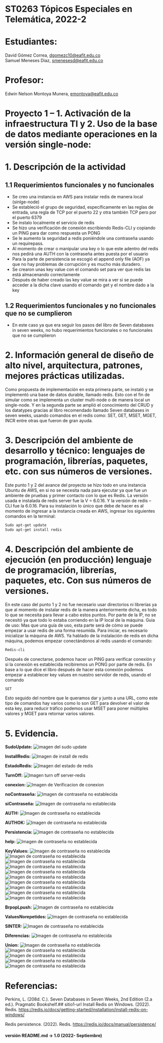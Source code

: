 
# ST0263 Tópicos Especiales en Telemática, 2022-2
#
# Estudiantes:
David Gómez Correa, dgomezc10@eafit.edu.co  
Samuel Meneses Diaz, smenesesd@eafit.edu.co
#
# Profesor:
Edwin Nelson Montoya Munera, emontoya@eafit.edu.co
#
 # Proyecto 1 – 1. Activación de la infraestructura TI y 2. Uso de la base de datos mediante operaciones en la versión single-node:
   
# 1. Descripción de la actividad 

## 1.1 Requerimientos funcionales y no funcionales 
-	Se creo una instancia en AWS para instalar redis de manera local (sinlge-node)
-	Se estableció el grupo de seguridad, específicamente en las reglas de entrada, una regla de TCP por el puerto 22 y otra también TCP pero por el puerto 6379 
-	Se instalo localmente el servicio de redis 
-	Se hizo una verificación de conexión escribiendo Redis-CLI y copiando un PING para dar como respuesta un PONG
-	Se le aumento la seguridad a redis poniéndole una contraseña usando un requirepass.
-	Al momento de crear o manipular una key o lo que este adentro del redis nos pedirá una AUTH con la contraseña antes puesta por el usuario 
-	Para la parte de persistencia se escogió el append only file (AOF) ya que no hay problemas de corrupción y es mucho más duradero. 
-	Se crearon unas key value con el comando set para ver que redis las está almacenando correctamente
-	Después de haber creado las key value se mira a ver si se puede acceder a la dicha clave usando el comando get y el nombre dado a la key

## 1.2 Requerimientos funcionales y no funcionales que no se cumplieron
-	En este caso ya que era seguir los pasos del libro de Seven databases in seven weeks, no hubo requerimientos funcionales o no funcionales que no se cumplieron

# 2. Información general de diseño de alto nivel, arquitectura, patrones, mejores prácticas utilizadas.
Como propuesta de implementación en esta primera parte, se instaló y se implementó una base de datos durable, llamado redis. Esto con el fin de simular como se implementa un cluster multi-node o de manera local un single-node. Y en la segunda parte se amplió el conocimiento del CRUD y los datatypes gracias al libro recomendado llamado Seven databases in seven weeks, usando comandos en el redis como: SET, GET, MSET, MGET, INCR entre otras que fueron de gran ayuda. 

# 3. Descripción del ambiente de desarrollo y técnico: lenguajes de programación, librerías, paquetes, etc. con sus números de versiones.
Este punto 1 y 2 del avance del proyecto se hizo todo en una instancia Ubuntu de AWS, en si no se necesita nada para ejecutar ya que fue un ambiente de pruebas y primer contacto con lo que es Redis. La versión usada e instalada de redis server fue la V = 6.0.16. Y la versión de redis – CLI fue la 6.0.16. Para su instalación lo único que debe de hacer es al momento de ingresar a la instancia creada en AWS, ingresar los siguientes comandos en la terminal:
```bash
Sudo apt-get update
Sudo apt-get install redis
```

# 4. Descripción del ambiente de ejecución (en producción) lenguaje de programación, librerías, paquetes, etc. Con sus números de versiones.
En este caso del punto 1 y 2 no fue necesario usar directorios ni librerías ya que al momento de instalar redis de la manera anteriormente dicha, es todo lo que se necesita para llevar a cabo estos puntos. Por parte de la IP, no se necesitó ya que todo lo estaba corriendo en la IP local de la máquina. 
Guia de uso: 
Mas que una guía de uso, esta parte será de cómo se puede empezar a usar redis de una forma resumida.
Para iniciar, es necesario inicializar la máquina de AWS. Ya hablado de la instalación de redis en dicha máquina, podemos empezar conectándonos al redis usando el comando:
```bash
Redis-cli
```
Después de conectarse, podemos hacer un PING para verificar conexión y si la conexión es establecida recibiremos un PONG por parte de redis. En base a lo que dice el libro después de hacer esta conexión podemos empezar a establecer key values en nuestro servidor de redis, usando el comando 
```bash
SET
```
Esto seguido del nombre que le queramos dar y junto a una URL, como este tipo de comandos hay varios como lo son GET para devolver el valor de esta key, para reducir tráfico podemos usar MSET para poner múltiples valores y MGET para retornar varios valores. 

# 5. Evidencia.
 
 __SudoUpdate:__
 ![imagen del sudo update](https://raw.githubusercontent.com/dgomezc1/st0263/main/Trabajos/Trabajo1/Ante-proyecto1/img/update.png)

 __InstallRedis:__
  ![Imagen de install de redis](https://raw.githubusercontent.com/dgomezc1/st0263/main/Trabajos/Trabajo1/Ante-proyecto1/img/install_redis.png)

  __EstadoRedis:__
  ![Imagen del estado de redis](https://raw.githubusercontent.com/dgomezc1/st0263/main/Trabajos/Trabajo1/Ante-proyecto1/img/status.png)

  __TurnOff:__
  ![Imagen turn off server-redis](https://raw.githubusercontent.com/dgomezc1/st0263/main/Trabajos/Trabajo1/Ante-proyecto1/img/apague.png)

  __conexion:__
  ![Imagen de Verificacion de conexion](https://raw.githubusercontent.com/dgomezc1/st0263/main/Trabajos/Trabajo1/Ante-proyecto1/img/cli.png)

  __noContraseña:__
  ![Imagen de contraseña no establecida](https://raw.githubusercontent.com/dgomezc1/st0263/main/Trabajos/Trabajo1/Ante-proyecto1/img/requirepass.png)

  __siContraseña:__
  ![Imagen de contraseña no establecida](https://raw.githubusercontent.com/dgomezc1/st0263/main/Trabajos/Trabajo1/Ante-proyecto1/img/requirepass2.png)

  __AUTH:__
  ![Imagen de contraseña no establecida](https://raw.githubusercontent.com/dgomezc1/st0263/main/Trabajos/Trabajo1/Ante-proyecto1/img/noauth.png)

  __AUTHOK:__
  ![Imagen de contraseña no establecida](https://raw.githubusercontent.com/dgomezc1/st0263/main/Trabajos/Trabajo1/Ante-proyecto1/img/authok.png)

  __Persistencia:__
  ![Imagen de contraseña no establecida](https://raw.githubusercontent.com/dgomezc1/st0263/main/Trabajos/Trabajo1/Ante-proyecto1/img/config.png)

  __help:__
  ![Imagen de contraseña no establecida](https://raw.githubusercontent.com/dgomezc1/st0263/main/Trabajos/Trabajo1/Ante-proyecto1/img/help.png)

  __KeyValues:__
  ![Imagen de contraseña no establecida](https://raw.githubusercontent.com/dgomezc1/st0263/main/Trabajos/Trabajo1/Ante-proyecto1/img/setget.png)
  ![Imagen de contraseña no establecida](https://raw.githubusercontent.com/dgomezc1/st0263/main/Trabajos/Trabajo1/Ante-proyecto1/img/mset.png)
  ![Imagen de contraseña no establecida](https://raw.githubusercontent.com/dgomezc1/st0263/main/Trabajos/Trabajo1/Ante-proyecto1/img/incr.png)
  ![Imagen de contraseña no establecida](https://raw.githubusercontent.com/dgomezc1/st0263/main/Trabajos/Trabajo1/Ante-proyecto1/img/multi.png)
  ![Imagen de contraseña no establecida](https://raw.githubusercontent.com/dgomezc1/st0263/main/Trabajos/Trabajo1/Ante-proyecto1/img/mget.png)
  ![Imagen de contraseña no establecida](https://raw.githubusercontent.com/dgomezc1/st0263/main/Trabajos/Trabajo1/Ante-proyecto1/img/mgetuser.png)
  ![Imagen de contraseña no establecida](https://raw.githubusercontent.com/dgomezc1/st0263/main/Trabajos/Trabajo1/Ante-proyecto1/img/hmset.png)
  ![Imagen de contraseña no establecida](https://raw.githubusercontent.com/dgomezc1/st0263/main/Trabajos/Trabajo1/Ante-proyecto1/img/hgetpassword.png)
  ![Imagen de contraseña no establecida](https://raw.githubusercontent.com/dgomezc1/st0263/main/Trabajos/Trabajo1/Ante-proyecto1/img/rpush.png)
  ![Imagen de contraseña no establecida](https://raw.githubusercontent.com/dgomezc1/st0263/main/Trabajos/Trabajo1/Ante-proyecto1/img/lrem.png)

  __BrpopLpush:__
  ![Imagen de contraseña no establecida](https://raw.githubusercontent.com/dgomezc1/st0263/main/Trabajos/Trabajo1/Ante-proyecto1/img/brpop.png)

  __ValuesNorepetidos:__
  ![Imagen de contraseña no establecida](https://raw.githubusercontent.com/dgomezc1/st0263/main/Trabajos/Trabajo1/Ante-proyecto1/img/sadd.png)

  __SINTER:__
  ![Imagen de contraseña no establecida](https://raw.githubusercontent.com/dgomezc1/st0263/main/Trabajos/Trabajo1/Ante-proyecto1/img/sadtech.png)

  __Diferencias:__
  ![Imagen de contraseña no establecida](https://raw.githubusercontent.com/dgomezc1/st0263/main/Trabajos/Trabajo1/Ante-proyecto1/img/sdiff.png)

  __Union:__
  ![Imagen de contraseña no establecida](https://raw.githubusercontent.com/dgomezc1/st0263/main/Trabajos/Trabajo1/Ante-proyecto1/img/union.png)
  ![Imagen de contraseña no establecida](https://raw.githubusercontent.com/dgomezc1/st0263/main/Trabajos/Trabajo1/Ante-proyecto1/img/smemebrs.png)
  ![Imagen de contraseña no establecida](https://raw.githubusercontent.com/dgomezc1/st0263/main/Trabajos/Trabajo1/Ante-proyecto1/img/smove.png)
  ![Imagen de contraseña no establecida](https://raw.githubusercontent.com/dgomezc1/st0263/main/Trabajos/Trabajo1/Ante-proyecto1/img/spop.png)
  ![Imagen de contraseña no establecida](https://raw.githubusercontent.com/dgomezc1/st0263/main/Trabajos/Trabajo1/Ante-proyecto1/img/zadd.png)

 
 

# Referencias:
Perkins, L. (208d. C.). Seven Databases in Seven Weeks, 2nd Edition (2.a ed.). Pragmatic Bookshelf.## sitio1-url 
Install Redis on Windows. (2022). Redis. https://redis.io/docs/getting-started/installation/install-redis-on-windows/

Redis persistence. (2022). Redis. https://redis.io/docs/manual/persistence/

#### versión README.md -> 1.0 (2022- Septiembre)
